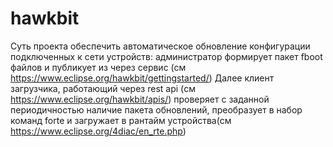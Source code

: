 # hawkbit
Суть проекта обеспечить автоматическое обновление конфигурации
подключенных к сети устройств: администратор формирует пакет fboot 
файлов и публикует из через сервис (см https://www.eclipse.org/hawkbit/gettingstarted/)
Далее клиент загрузчика, работающий через rest api (см https://www.eclipse.org/hawkbit/apis/)
проверяет с заданной периодичностью наличие пакета обновлений, преобразует в
набор команд forte и загружает в рантайм устройства(см https://www.eclipse.org/4diac/en_rte.php)